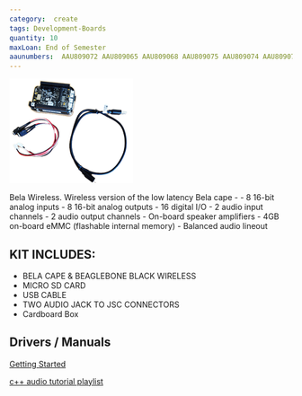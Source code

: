 ```yaml
---
category:  create
tags: Development-Boards
quantity: 10
maxLoan: End of Semester
aaunumbers:  AAU809072 AAU809065 AAU809068 AAU809075 AAU809074 AAU809073 AAU809066 AAU809057 AAU809055 AAU809056
---
```

![Bela Wireless Development Board](/assets/images/equip/belaW.png)

Bela Wireless. Wireless version of the low latency Bela cape - - 8 16-bit analog inputs - 8 16-bit analog outputs - 16 digital I/O - 2 audio input channels - 2 audio output channels - On-board speaker amplifiers - 4GB on-board eMMC (flashable internal memory) - Balanced audio lineout
## KIT INCLUDES:
-  BELA CAPE & BEAGLEBONE BLACK WIRELESS
- MICRO SD CARD
- USB CABLE
- TWO AUDIO JACK TO JSC CONNECTORS
- Cardboard Box

## Drivers / Manuals
[Getting Started](https://learn.bela.io/get-started-guide/)

[c++ audio tutorial playlist](https://youtu.be/aVLRUyPBBJk?si=ghINi2E4ENLpe0hF)



